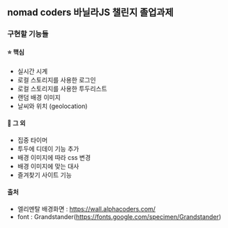 ## nomad coders 바닐라JS 챌린지 졸업과제

### 구현할 기능들

#### ⭐ 핵심

- 실시간 시계
- 로컬 스토리지를 사용한 로그인
- 로컬 스토리지를 사용한 투두리스트
- 랜덤 배경 이미지
- 날씨와 위치 (geolocation)
  <br/>

#### 🍔 그 외

- 집중 타이머
- 투두에 디데이 기능 추가
- 배경 이미지에 따라 css 변경
- 배경 이미지에 맞는 대사
- 즐겨찾기 사이트 기능

#### 출처

- 엘리멘탈 배경화면 : https://wall.alphacoders.com/
- font : Grandstander(https://fonts.google.com/specimen/Grandstander)
